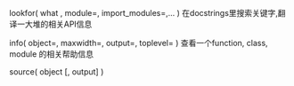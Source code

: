 lookfor\( what  , module=, import\_modules=,... \)  在docstrings里搜索关键字,翻译一大堆的相关API信息

info\( object=, maxwidth=, output=, toplevel= \) 查看一个function, class, module 的相关帮助信息

source\( object  \[, output\] \)

